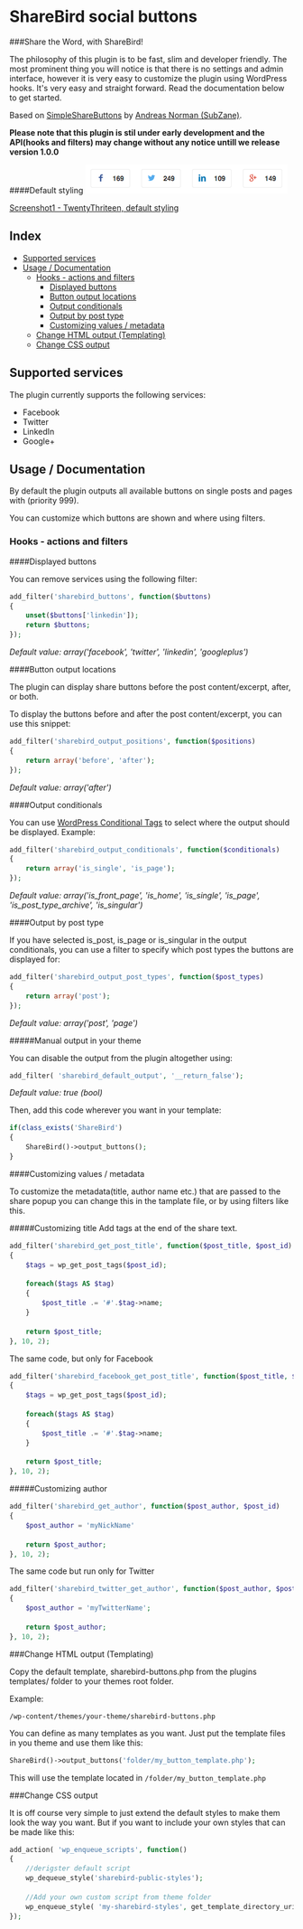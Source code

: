 ShareBird social buttons
====================
###Share the Word, with ShareBird!

The philosophy of this plugin is to be fast, slim and developer friendly. The most prominent thing you will notice is that there is no settings and admin interface, however it is very easy to customize the plugin using WordPress hooks. It's very easy and straight forward. Read the documentation below to get started.

Based on [SimpleShareButtons](https://github.com/SubZane/SimpleShareButtons) by [Andreas Norman (SubZane)](https://github.com/SubZane). 


__Please note that this plugin is stil under early development and the API(hooks and filters) may change without any notice untill we release version 1.0.0__


####Default styling
![Demo](https://raw.githubusercontent.com/pelmered/ShareBird/master/simplesharebuttons.png "This is what the default output looks like")

[Screenshot1 - TwentyThriteen, default styling](https://raw.githubusercontent.com/pelmered/ShareBird/master/assets/screenshot-1.png "Screenshot1 - TwentyThriteen, default styling]")


## Index
* [Supported services](#supported-services) 
* [Usage / Documentation](#usage--documentation) 
  * [Hooks - actions and filters]() 
    * [Displayed buttons](#displayed-buttons) 
    * [Button output locations](#button-output-locations) 
    * [Output conditionals](#output-conditionals) 
    * [Output by post type](#output-by-post-type) 
    * [Customizing values / metadata](#customizing-values--metadata) 
  * [Change HTML output (Templating)](#change-html-output-templating) 
  * [Change CSS output](#change-css-output) 


## Supported services

The plugin currently supports the following services:

* Facebook
* Twitter
* LinkedIn
* Google+

## Usage / Documentation

By default the plugin outputs all available buttons on single posts and pages with (priority 999).

You can customize which buttons are shown and where using filters.

### Hooks - actions and filters

####Displayed buttons

You can remove services using the following filter:

```php
add_filter('sharebird_buttons', function($buttons)
{
	unset($buttons['linkedin']);
	return $buttons;
});
```

*Default value: array('facebook', 'twitter', 'linkedin', 'googleplus')*

####Button output locations

The plugin can display share buttons before the post content/excerpt, after, or both.

To display the buttons before and after the post content/excerpt, you can use this snippet:

```php
add_filter('sharebird_output_positions', function($positions)
{
	return array('before', 'after');
});
```

*Default value: array('after')*

####Output conditionals

You can use [WordPress Conditional Tags](http://codex.wordpress.org/Conditional_Tags) to select where the output should be displayed. 
Example:

```php
add_filter('sharebird_output_conditionals', function($conditionals)
{
	return array('is_single', 'is_page');
});
```

*Default value: array('is_front_page', 'is_home', 'is_single', 'is_page', 'is_post_type_archive', 'is_singular')*

####Output by post type

If you have selected is_post, is_page or is_singular in the output conditionals, you can use a filter to specify which post types the buttons
are displayed for:

```php
add_filter('sharebird_output_post_types', function($post_types)
{
	return array('post');
});
```

*Default value: array('post', 'page')*

#####Manual output in your theme

You can disable the output from the plugin altogether using:

```php
add_filter( 'sharebird_default_output', '__return_false');
```

*Default value: true (bool)*

Then, add this code wherever you want in your template:

```php
if(class_exists('ShareBird')
{
	ShareBird()->output_buttons();
}
```

####Customizing values / metadata

To customize the metadata(title, author name etc.) that are passed to the share popup you can change this in the tamplate file, or by using filters like this.

#####Customizing title
Add tags at the end of the share text.

```php
add_filter('sharebird_get_post_title', function($post_title, $post_id)
{
	$tags = wp_get_post_tags($post_id);

	foreach($tags AS $tag)
	{
		$post_title .= '#'.$tag->name;
	}
	
	return $post_title;
}, 10, 2);
```
The same code, but only for Facebook
```php
add_filter('sharebird_facebook_get_post_title', function($post_title, $post_id)
{
	$tags = wp_get_post_tags($post_id);

	foreach($tags AS $tag)
	{
		$post_title .= '#'.$tag->name;
	}
	
	return $post_title;
}, 10, 2);
```
#####Customizing author

```php
add_filter('sharebird_get_author', function($post_author, $post_id)
{
	$post_author = 'myNickName'

	return $post_author;
}, 10, 2);
```
The same code but run only for Twitter
```php
add_filter('sharebird_twitter_get_author', function($post_author, $post_id)
{
	$post_author = 'myTwitterName';
	
	return $post_author;
}, 10, 2);
```

###Change HTML output (Templating)

Copy the default template, sharebird-buttons.php from the plugins templates/ folder to your themes root folder.

Example:

```
/wp-content/themes/your-theme/sharebird-buttons.php
```

You can define as many templates as you want. Just put the template files in you theme and use them like this:

```php
ShareBird()->output_buttons('folder/my_button_template.php');
```

This will use the template located in ` /folder/my_button_template.php `

###Change CSS output

It is off course very simple to just extend the default styles to make them look the way you want. But if you want to include your own styles that can be made like this:

```php
add_action( 'wp_enqueue_scripts', function() 
{
	//derigster default script
	wp_dequeue_style('sharebird-public-styles');

	//Add your own custom script from theme folder
	wp_enqueue_style( 'my-sharebird-styles', get_template_directory_uri() . '/css/my-styles.css' );
});
```

